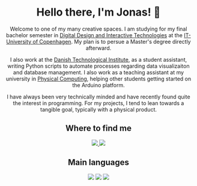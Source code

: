 <h1 align='center'>
    Hello there, I'm Jonas! 👋
</h1>

<p align='center'>
    Welcome to one of my many creative spaces. I am studying for my final bachelor semester in
    <a href="https://en.itu.dk/programmes/bsc-programmes/digital-design-and-interactive-technologies">Digital Design and Interactive Technologies</a> at the
    <a href="https://en.itu.dk/">IT-University of Copenhagen</a>. 
    My plan is to persue a Master's degree directly afterward.
</p>

<p align = 'center'>
    I also work at the <a href = "https://www.teknologisk.dk/">Danish Technological Institute</a>, as a student assistant, writing Python scripts to automate  processes regarding data visualizaiton and database management. I also work as a teaching assistant at my university in <a href = "https://learnit.itu.dk/local/coursebase/view.php?ciid=550&s=ft"> Physical Computing</a>, helping other students getting started on the Arduino platform.
</p>

<p align = 'center'>
    I have always been very technically minded and have recently found quite the interest in programming. For my projects, I tend to lean towards a tangible goal, typically with a physical product.
</p>

<h2 align = 'center'> 
    Where to find me
</h2>

<p align = 'center'>
<a href="https://www.linkedin.com/in/joib/">
    <img src="https://img.shields.io/badge/linkedin-%230077B5.svg?&style=for-the-badge&logo=linkedin&logoColor=white" />
  </a>

<a href="mailto:uberibsen@gmail.com">
    <img src="https://img.shields.io/badge/Gmail-D14836?style=for-the-badge&logo=gmail&logoColor=white" />
  </a>
</p>

<h2 align = 'center'> 
    Main languages
</h2>

<p align = 'center'>
<img src="https://img.shields.io/badge/Python-3776AB?style=for-the-badge&logo=python&logoColor=white" />

<img src="https://img.shields.io/badge/C%2B%2B-00599C?style=for-the-badge&logo=c%2B%2B&logoColor=white" />

<img src="https://img.shields.io/badge/JavaScript-323330?style=for-the-badge&logo=javascript&logoColor=F7DF1E" />

</p>


